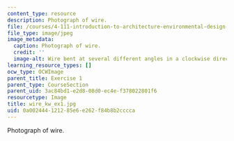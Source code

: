 ```yaml
---
content_type: resource
description: Photograph of wire.
file: /courses/4-111-introduction-to-architecture-environmental-design-spring-2014/0a002444121285e6e262f84b8b2cccca_wire_kw_ex1.jpg
file_type: image/jpeg
image_metadata:
  caption: Photograph of wire.
  credit: ''
  image-alt: Wire bent at several different angles in a clockwise direction.
learning_resource_types: []
ocw_type: OCWImage
parent_title: Exercise 1
parent_type: CourseSection
parent_uid: 3ac84bd1-e2d8-08d0-ec4e-f378022801f6
resourcetype: Image
title: wire_kw_ex1.jpg
uid: 0a002444-1212-85e6-e262-f84b8b2cccca
---
```

Photograph of wire.

